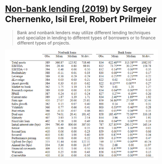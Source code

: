 # [Non-bank lending (2019)](https://www.nber.org/papers/w26458.pdf) by Sergey Chernenko, Isil Erel, Robert Prilmeier


> Bank  and  nonbank  lenders  may  utilize different lending techniques and specialize in lending to different types of borrowers or to finance different types of projects.

![](./image/nonbank_table_2.png)
